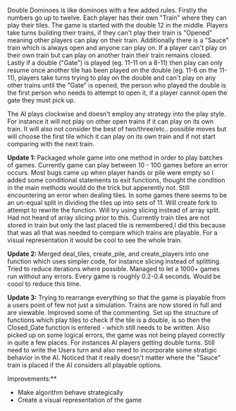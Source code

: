 Double Dominoes is like dominoes with a few added rules. Firstly the numbers go up to twelve. Each player has their own "Train" where they can play their tiles. The game is started with the double 12 in the middle. Players take turns building their trains, if they can't play their train is "Opened" meaning other players can play on their train. Additionally there is a "Sauce" train which is always open and anyone can play on. If a player can't play on their own train but can play on another train their train remains closed. Lastly if a double ("Gate") is played (eg. 11-11 on a 8-11) then play can only resume once another tile has been played on the double (eg. 11-6 on the 11-11), players take turns trying to play on the double and can't play on any other trains until the "Gate" is opened, the person who played the double is the first person who needs to attempt to open it, if a player cannot open the gate they must pick up. 

The AI plays clockwise and doesn't employ any strategy into the play style. For instance it will not play on other open trains if it can play on its own train. It will also not consider the best of two/three/etc.. possible moves but will choose the first tile which it can play on its own train and if not start comparing with the next train.

**Update 1:**
Packaged whole game into one method in order to play batches of games. Currently game can play between 10 - 100 games before an error occurs. Most bugs came up when player hands or pile were empty so I added some conditional statements to exit functions, thought the condition in the main methods would do the trick but apperently not. Still encountering an error when dealing tiles. In some games there seems to be an un-equal split in dividing the tiles up into sets of 11. Will create fork to attempt to rewrite the function. Will try using slicing instead of array split. Had not heard of array slicing prior to this. Currently train tiles are not stored in train but only the last placed tile is remembered,I did this because that was all that was needed to compare which trains are playable. For a visual representation it would be cool to see the whole train. 

**Update 2:**
Merged deal_tiles, create_pile, and create_players into one function which uses simpler code, for instance slicing instead of splitting. Tried to reduce iterations where possible. Managed to let a 1000+ games run without any errors. Every game is roughly 0.2-0.4 seconds. Would be coool to reduce this time. 

**Update 3:**
Trying to rearrange everything so that the game is playable from a users point of few not just a simulation. Trains are now stored in full and are viewable. Improved some of the commenting. Set up the structure of functions which play tiles to check if the tile is a double, is so then the Closed_Gate function is entered - which still needs to be written. Also picked up on some logical errors, the game was not being played correctly in quite a few places. For instances AI players getting double turns. Still need to write the Users turn and also need to incorporate some stratigic behavior in the AI. Noticed that it really doesn't matter where the "Sauce" train is placed if the AI considers all playable options.

Improvements:**
  - Make algorithm behave strategically
  - Create a visual representation of the game 
